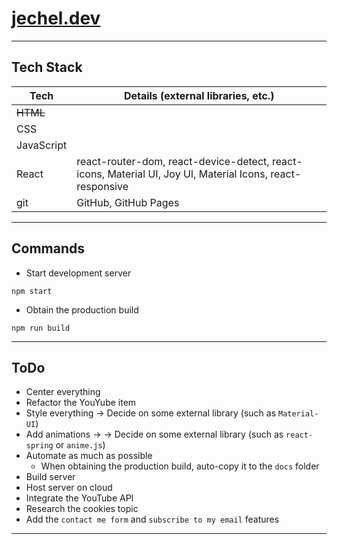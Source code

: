 # [jechel.dev](https://jechel.dev/)

***

## Tech Stack 
|  Tech      | Details (external libraries, etc.)                                                                        |
| ---------- | --------------------------------------------------------------------------------------------------------- |
| ~~HTML~~   |                                                                                                           |
| CSS        |                                                                                                           |
| JavaScript |                                                                                                           |
| React      | react-router-dom, react-device-detect, react-icons, Material UI, Joy UI, Material Icons, react-responsive |
| git        | GitHub, GitHub Pages                                                                                      |

***

## Commands
- Start development server
```console
npm start
```
- Obtain the production build
```console
npm run build
```

***

## ToDo
- Center everything
- Refactor the YouYube item
- Style everything -> Decide on some external library (such as ```Material-UI```)
- Add animations -> -> Decide on some external library (such as ```react-spring``` or ```anime.js```)
- Automate as much as possible
    - When obtaining the production build, auto-copy it to the ```docs``` folder
- Build server
- Host server on cloud
- Integrate the YouTube API
- Research the cookies topic
- Add the ```contact me form``` and ```subscribe to my email``` features

***